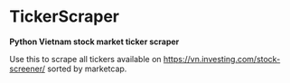 # TickerScraper
**Python Vietnam stock market ticker scraper**

Use this to scrape all tickers available on https://vn.investing.com/stock-screener/ sorted by marketcap.
